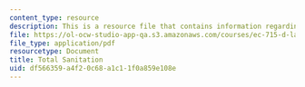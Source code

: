 ```yaml
---
content_type: resource
description: This is a resource file that contains information regarding total sanitation.
file: https://ol-ocw-studio-app-qa.s3.amazonaws.com/courses/ec-715-d-lab-disseminating-innovations-for-the-common-good-spring-2007/df566359a4f20c68a1c11f0a859e108e_MITEC_715S07_total_sanita.pdf
file_type: application/pdf
resourcetype: Document
title: Total Sanitation
uid: df566359-a4f2-0c68-a1c1-1f0a859e108e
---
```

